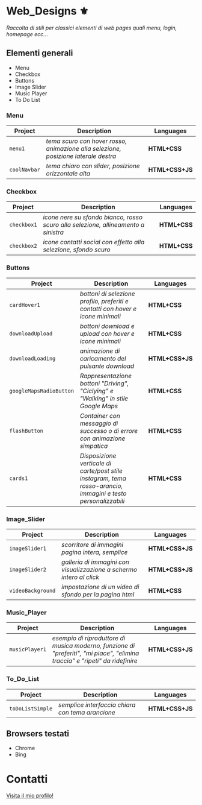 # Web_Designs ⚜
_Raccolta di stili per classici elementi di web pages quali menu, login, homepage ecc..._
## Elementi generali
* Menu
* Checkbox
* Buttons
* Image Slider
* Music Player
* To Do List
### Menu
| Project       | Description   | Languages|
| ------------- | ------------- | ------------- | 
| `menu1` | _tema scuro con hover rosso, animazione alla selezione, posizione laterale destra_  | **HTML+CSS**
| `coolNavbar` | _tema chiaro con slider, posizione orizzontale alta_  | **HTML+CSS+JS**|

### Checkbox
| Project       | Description   | Languages|
| ------------- | ------------- | ------------- | 
| `checkbox1` | _icone nere su sfondo bianco, rosso scuro alla selezione, allineamento a sinistra_  | **HTML+CSS**|
| `checkbox2` | _icone contatti social con effetto alla selezione, sfondo scuro_  | **HTML+CSS**|

### Buttons
| Project       | Description   | Languages|
| ------------- | ------------- | ------------- | 
| `cardHover1` | _bottoni di selezione profilo, preferiti e contatti con hover e icone minimali_  | **HTML+CSS**|
| `downloadUpload` | _bottoni download e upload con hover e icone minimali_  | **HTML+CSS**|
| `downloadLoading` | _animazione di caricamento del pulsante download_  | **HTML+CSS+JS**|
| `googleMapsRadioButton` | _Rappresentazione bottoni "Driving", "Ciclying" e "Walking" in stile Google Maps_  | **HTML+CSS**|
| `flashButton` | _Container con messaggio di successo o di errore con animazione simpatica_  | **HTML+CSS**|
| `cards1` | _Disposizione verticale di carte/post stile instagram, tema rosso-arancio, immagini e testo personalizzabili_  | **HTML+CSS**|

### Image_Slider
| Project       | Description   | Languages|
| ------------- | ------------- | ------------- | 
| `imageSlider1` | _scorritore di immagini pagina intera, semplice_  | **HTML+CSS+JS**|
| `imageSlider2` | _galleria di immagini con visualizzazione a schermo intero al click_  | **HTML+CSS+JS**|
| `videoBackground` | _impostazione di un video di sfondo per la pagina html_  | **HTML+CSS**|

### Music_Player
| Project       | Description   | Languages|
| ------------- | ------------- | ------------- | 
| `musicPlayer1` | _esempio di riproduttore di musica moderno, funzione di "preferiti", "mi piace", "elimina traccia" e "ripeti" da ridefinire_  | **HTML+CSS+JS**|

### To_Do_List
| Project       | Description   | Languages|
| ------------- | ------------- | ------------- | 
| `toDoListSimple` | _semplice interfaccia chiara con tema arancione_  | **HTML+CSS+JS**|

## Browsers testati
* Chrome
* Bing

# Contatti

[Visita il mio profilo!](https://github.com/FrancescoCt)
